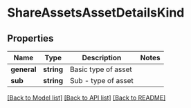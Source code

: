 # ShareAssetsAssetDetailsKind

## Properties
Name | Type | Description | Notes
------------ | ------------- | ------------- | -------------
**general** | **string** | Basic type of asset | 
**sub** | **string** | Sub - type of asset | 

[[Back to Model list]](../README.md#documentation-for-models) [[Back to API list]](../README.md#documentation-for-api-endpoints) [[Back to README]](../README.md)


